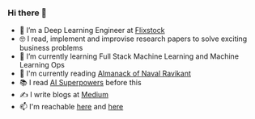 ### Hi there 👋

- 🔭 I’m a Deep Learning Engineer at [Flixstock](https://flixstock.com/)
- :nerd_face: I read, implement and improvise research papers to solve exciting business problems
- 🌱 I’m currently learning Full Stack Machine Learning and Machine Learning Ops
- :green_book: I'm currently reading [Almanack of Naval Ravikant](https://www.navalmanack.com/)
- :books: I read [AI Superpowers](https://www.goodreads.com/book/show/38242135-ai-superpowers) before this
- ✍️ I write blogs at [Medium](https://medium.com/@mayankgrwl97)
- 📫 I'm reachable [here](https://twitter.com/mayankgrwl97) and [here](https://www.linkedin.com/in/mayankgrwl97/)

<!--
**mayankgrwl97/mayankgrwl97** is a ✨ _special_ ✨ repository because its `README.md` (this file) appears on your GitHub profile.

Here are some ideas to get you started:

- 🔭 I’m currently working on ...
- 🌱 I’m currently learning ...
- 👯 I’m looking to collaborate on ...
- 🤔 I’m looking for help with ...
- 💬 Ask me about ...
- 📫 How to reach me: ...
- 😄 Pronouns: ...
- ⚡ Fun fact: ...
-->
